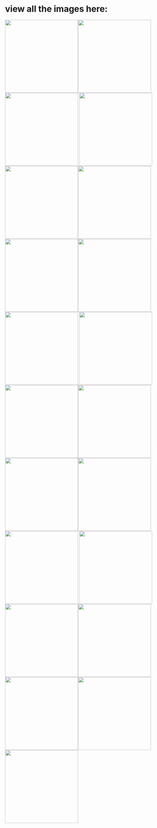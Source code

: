 # view all the images here:

<img align="center" width="240" src="https://raw.githubusercontent.com/jbrdge/Visualizations/master/Python/KNearestNeighbor/Figure_1-1.png"><img align="center" width="240" src="https://raw.githubusercontent.com/jbrdge/Visualizations/master/Python/KNearestNeighbor/Figure_1-10.png"><img align="center" width="240" src="https://raw.githubusercontent.com/jbrdge/Visualizations/master/Python/KNearestNeighbor/Figure_1-12.png">
<img align="center" width="240" src="https://raw.githubusercontent.com/jbrdge/Visualizations/master/Python/KNearestNeighbor/Figure_1-13.png"><img align="center" width="240" src="https://raw.githubusercontent.com/jbrdge/Visualizations/master/Python/KNearestNeighbor/Figure_1-14.png"><img align="center" width="240" src="https://raw.githubusercontent.com/jbrdge/Visualizations/master/Python/KNearestNeighbor/Figure_1-16.png">
<img align="center" width="240" src="https://raw.githubusercontent.com/jbrdge/Visualizations/master/Python/KNearestNeighbor/Figure_1-17.png"><img align="center" width="240" src="https://raw.githubusercontent.com/jbrdge/Visualizations/master/Python/KNearestNeighbor/Figure_1-3.png"><img align="center" width="240" src="https://raw.githubusercontent.com/jbrdge/Visualizations/master/Python/KNearestNeighbor/Figure_1-6.png">
<img align="center" width="240" src="https://raw.githubusercontent.com/jbrdge/Visualizations/master/Python/KNearestNeighbor/Figure_1-1.png"><img align="center" width="240" src="https://raw.githubusercontent.com/jbrdge/Visualizations/master/Python/KNearestNeighbor/Figure_1-7.png"><img align="center" width="240" src="https://raw.githubusercontent.com/jbrdge/Visualizations/master/Python/KNearestNeighbor/Figure_1-8.png">
<img align="center" width="240" src="https://raw.githubusercontent.com/jbrdge/Visualizations/master/Python/KNearestNeighbor/Figure_1-9.png"><img align="center" width="240" src="https://raw.githubusercontent.com/jbrdge/Visualizations/master/Python/KNearestNeighbor/Figure_2-1.png"><img align="center" width="240" src="https://raw.githubusercontent.com/jbrdge/Visualizations/master/Python/KNearestNeighbor/Figure_2.png">
<img align="center" width="240" src="https://raw.githubusercontent.com/jbrdge/Visualizations/master/Python/KNearestNeighbor/KNearestNeighbor.png"><img align="center" width="240" src="https://raw.githubusercontent.com/jbrdge/Visualizations/master/Python/KNearestNeighbor/foo-90.png"><img align="center" width="240" src="https://raw.githubusercontent.com/jbrdge/Visualizations/master/Python/KNearestNeighbor/foo14.png">
<img align="center" width="240" src="https://raw.githubusercontent.com/jbrdge/Visualizations/master/Python/KNearestNeighbor/foo15.png"><img align="center" width="240" src="https://raw.githubusercontent.com/jbrdge/Visualizations/master/Python/KNearestNeighbor/foo19.png"><img align="center" width="240" src="https://raw.githubusercontent.com/jbrdge/Visualizations/master/Python/KNearestNeighbor/terrain07-01.png">